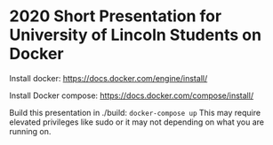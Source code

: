 # 2020 Short Presentation for University of Lincoln Students on Docker

Install docker:
https://docs.docker.com/engine/install/

Install Docker compose:
https://docs.docker.com/compose/install/

Build this presentation in ./build:
```docker-compose up```
This may require elevated privileges like sudo or it may not depending on what you are running on.
